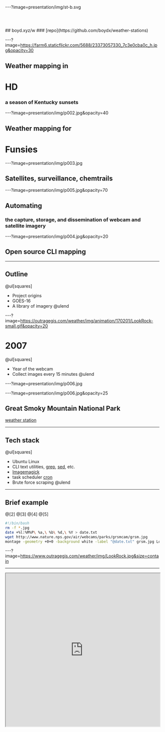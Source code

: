 ---?image=presentation/img/st-b.svg
<h3 style="color:rgba(255,255,255,0.2)">Presentation @</h3>
## boyd.xyz/w
### [repo](https://github.com/boydx/weather-stations)

---?image=https://farm6.staticflickr.com/5688/23373057330_7c3e0cba0c_h.jpg&opacity=30
## Weather mapping in 
# HD
### a season of Kentucky sunsets

---?image=presentation/img/p002.jpg&opacity=40
## Weather mapping for
# Funsies

---?image=presentation/img/p003.jpg
## Satellites, surveillance, chemtrails


---?image=presentation/img/p005.jpg&opacity=70
## Automating 
### the capture, storage, and dissemination of webcam and satellite imagery

---?image=presentation/img/p004.jpg&opacity=20
## Open source CLI mapping 

---
## Outline
@ul[squares]
* Project origins
* GOES-16
* A library of imagery
@ulend

---?image=https://outragegis.com/weather/img/animation/170201/LookRock-small.gif&opacity=20
# 2007
@ul[squares]
* Year of the webcam
* Collect images every 15 minutes
@ulend

---?image=presentation/img/p006.jpg

---?image=presentation/img/p006.jpg&opacity=25
## Great Smoky Mountain National Park
[weather station](https://www.outragegis.com/weather/grsm/)

---
## Tech stack
@ul[squares]
* Ubuntu Linux
* CLI text utilities, [grep](https://www.pcre.org/original/doc/html/pcregrep.html), [sed](https://www.gnu.org/software/sed/manual/sed.html), etc.
* [Imagemagick](https://www.imagemagick.org/)
* task scheduler [cron](https://en.wikipedia.org/wiki/Cron)
* Brute force scraping
@ulend

---
## Brief example
@[2]
@[3]
@[4]
@[5]
```bash
#!/bin/bash
rm -f *.jpg 
date +%l:%M%P\ %a,\ %b\ %d,\ %Y > date.txt
wget http://www.nature.nps.gov/air/webcams/parks/grsmcam/grsm.jpg
montage -geometry +0+0 -background white -label "@date.txt" grsm.jpg LookRock.jpg
```

---?image=https://www.outragegis.com/weather/img/LookRock.jpg&size=contain



---
<iframe width="100%" height="500px" src="https://www.outragegis.com/weather/img/animation/yesterday"><iframe>


---
## Make yesterday
@[2]
@[3]
@[4]
@[5]
@[6-7]
```bash
#!/bin/bash
cd yesterday
x=$(ls -1t) #list one file per line sort by newest first
convert -delay 50 $x -loop 0 LookRock.gif
date +%0y%m%d > ../date
mkdir ../$(cat date)
cp -rf ../yesterday/ ../$(cat date)/
```


---?image=presentation/img/p007.jpg&size=contain

---?image=presentation/img/p007.jpg&size=contain&opacity=25
## Archive
@ul[squares]
* Keep three years online
* One year approximately 8 GB
* [yesterdays archived](https://www.outragegis.com/weather/img/animation/)
@ulend


---
## Problems?
@ul[squares]
* HTML scraping is an alley fight 
* Need a new satellite
@ulend

---
```bash
#Brute force! 
pcregrep -M -A 90 "<style>" Sevier2.txt | sed 's_<html><head>__g' | sed 's_font-family: Arial !important;__g' | sed 's_<img src="/images/wtf/12.gif" border=0 height=35 width=30 alt=Print>__g' | sed 's_<img src="_<img src="http://forecast.weather.gov/_g' | sed 's_<a href="showsigwx_<a href="http://forecast.weather.gov/showsigwx_g' | sed 's_table width="800"_table width="100%"_g' | sed 's_<hr><br>__g' | sed 's_<br><br><br><br><br>_<br>_g' > SevierForecast2.txt
```

---?image=https://www.outragegis.com/weather/img/cuga-vis.jpg

---?image=https://www.outragegis.com/weather/img/cuga-vis.jpg&opacity=25
## Not detailed enough
### We expect more from our data.

---?image=https://www.outragegis.com/weather/img/animation/180621/PurchaseKnob.gif&opacity=20
# 2017
@ul[squares]
* Year of the satellite
* GOES-R => GOES-16 => GOES East
* Live feed and archive [on AWS](https://registry.opendata.aws/noaa-goes/) 
@ulend

---?image=presentation/img/p008.jpg&size=contain

---?image=presentation/img/p008.jpg&size=contain&opacity=30
## $200
Data link with [open source software and hardware](https://pietern.github.io/goestools)

---?image=presentation/img/20190441300_GOES16-ABI-FD-GEOCOLOR-1808x1808.jpg&size=contain

---?image=presentation/img/20190441300_GOES16-ABI-FD-GEOCOLOR-1808x1808.jpg&size=contain&opacity=30
## GOES East
@ul[squares]
* 16 spectral bands
* Red @ 0.31 mi per pixel
* Blue @ 0.62 mi per pixel
* Veggie @ 0.62 mi per pixel
@ulend

---?image=https://www.nesdis.noaa.gov/sites/default/files/goes_west_goes_east_fleet.png&size=contain


---?image=presentation/img/p009.jpg&opacity=30
## Kentucky's view
@ul[squares]
* [Gray](https://www.outragegis.com/weather/goes16/gray.jpg) (2 MB)
* [Pseudo true-color](https://www.outragegis.com/weather/goes16/rgb.jpg) (500 KB)
* Processed every 15 minutes
@ulend

---?image=presentation/img/p010.jpg&opacity=30
## Additional tech
@ul[squares]
* [GDAL](https://www.gdal.org)
* [AWS CLI](https://aws.amazon.com/cli/)
* [Miniconda](https://docs.conda.io/en/latest/miniconda.html) for conda package manager
@ulend


---
## Bash script
@[73-83]
@[121-122]
@[127-135]
@[137-139]
@[158-161]
```bash
#!/bin/bash

#########################################
# LICENSE
# Copyright (C) 2019 Boyd Shearer and Dr. Marcial Garbanzo Salas
# This program is free software: you can redistribute it and/or modify it under the terms of the GNU General Public License as published by the Free Software Foundation, either version 3 of the License, or (at your option) any later version.
# This program is distributed in the hope that it will be useful, but WITHOUT ANY WARRANTY; without even the implied warranty of MERCHANTABILITY or FITNESS FOR A PARTICULAR PURPOSE. See the GNU General Public License for more details.
# You should have received a copy of the GNU General Public License along with this program. If not, see http://www.gnu.org/licenses/.
#########################################

#########################################
# AUTHOR
# This program was created at the University of Costa Rica (UCR)
# It is intended as a tool for meteorology students to obtain data from GOES16
# but it can be used by operational and research meteorology.
#########################################

#########################################
# Warning: This program can download a LARGE amount of information
# and this can cause problems with limited bandwidth networks or
# computers with low storage capabilities.
#########################################

#########################################
# SET UP ENVIRONMENT
#
source activate geo
date +%l:%M%P\ %a,\ %b\ %d,\ %Y | sed 's/$/ - https:\/\/uky-gis.github.io/g' > date.txt

#########################################

#########################################
# CLEANING FROM PREVIOUS RUNS
#
rm DesiredData.txt
rm FullList.txt
rm all-info.txt
#########################################

echo "GOES16 ABI data downloader"

#########################################
# CONFIGURATION
#
# YEAR OF INTEREST
# YEARS='2018'
YEARS=$(date -u +%Y)

# DAYS OF THE YEAR
# DAYS="340"
DAYS=$(date -u +%j)

# HOUR OF THE DAY
# HOURS="16"
HOURS=$(date -u +%H)

# CHANNELS
# Example: CHANNELS='C01 C02 C03 C04 C05 C06 C07 C08 C09 C10 C11 C12 C13 C14 C15 C16'
CHANNELS='C01 C02 C03'
# CHANNELS='C07 C14 C12'

# ABI PRODUCTS
# Description: https://aws.amazon.com/public-datasets/goes/
# and http://edc.occ-data.org/goes16/getdata/
# Example: PRODUCTS='L1b-RadC L1b-RadF L1b-RadM L2-CMIPC L2-CMIPF L2-CMIPM L2-MCMIPC L2-MCMIPF L2-MCMIPM'
PRODUCTS='L1b-RadC'
#########################################

#########################################
# Get list of remote files available
# PART 1. Obtain full list of files
#
for PRODUCT in $PRODUCTS; do
    for YEAR in $YEARS; do
        for DAY in $DAYS; do
            for HOUR in $HOURS; do
                aws s3 --no-sign-request ls --recursive noaa-goes16/ABI-$PRODUCT/$YEAR/$DAY/$HOUR | awk '{print $4}' >> FullList.txt
                aws s3 --no-sign-request ls --recursive noaa-goes16/ABI-$PRODUCT/$YEAR/$DAY/$HOUR >> all-info.txt
            done
        done
    done
done

#########################################
# PART 2. Select only desired channels
#
for CHANNEL in $CHANNELS; do
    grep $CHANNEL FullList.txt | tail -n 1 >> DesiredData.txt
done
#########################################

#########################################
# PART 3. Loop through list, download data, and apply GDAL processing
#
CURRENT=$(date +%Y%j%H%M)
for x in $(cat DesiredData.txt);

do
    
    FULLNAME=$(echo $x)
    NAME=$(echo $x | cut -d"/" -f5)
    CH=$(echo $NAME | cut -c 19-21)
    
    echo "Processing file $NAME of size $SIZE"
    
    if [ -f $NAME ]; then
        echo "This file exists locally"
        LOCALSIZE=$(du -s $NAME | awk '{ print $1 }')
        if [ $LOCALSIZE ]; then
            echo "The size of the file is not the same as the remote file. Downloading again..."
            aws s3 --no-sign-request cp s3://noaa-goes16/$FULLNAME ./
        else
            echo "The size of the file matches the remote file. Not downloading it again."
        fi
    else
        echo "This file does not exists locally, downloading..."
        aws s3 --no-sign-request cp s3://noaa-goes16/$FULLNAME ./
    fi
    
    # Translate NetCDF format to TIFF
    gdal_translate NETCDF:$NAME:Rad $CH'_'.tif
    
    # Create variable for processing
    i=$CH'_'.tif
    
    # Run image statistics for toning
    echo "*********************************"$i"*********************************"
    gdalinfo -stats $i
    MEAN=$(gdalinfo -stats $i | grep ' Mean=' | cut -d "=" -f 4 | cut -d "," -f 1)
    STD=$(gdalinfo -stats $i | grep ' StdDev=' | cut -d "=" -f 5 | cut -d "," -f 1)
    LO=$(gdalinfo -stats $i | grep ' Minimum=' | cut -d "=" -f 2 | cut -d "," -f 1)
    HI=$(echo "$MEAN + ($STD*3)" | bc)
    echo $i" **** Low: "$LO" **** High: "$HI" ****"
    gdal_translate -ot Byte -of Gtiff -scale $LO $HI 0 255 $i '_scale_'$i
    
    # Project to Web Mercator
    echo $i"**** projecting"
    gdalwarp '_scale_'$i -t_srs EPSG:3857 -s_srs '+proj=geos +lon_0=-75 +h=35786023 +x_0=0 +y_0=0 +ellps=GRS80 +units=m +no_defs  +sweep=x' -r cubic -of Gtiff  '_prj_'$i
    
    # Clip to area of interest
    echo $i"**** clipping"
    gdalwarp -cutline aoi.geojson -crop_to_cutline '_prj_'$i '_crop_'$i
    
    # If high resolution red band, then resize for RGB and export high resolution gray
    if [ $i = "C02_.tif" ]; then
        gdalwarp -ts 1540 1339 -r cubic '_crop_'$i 'final/rgb/_crop_'$i
        convert '_crop_'$i -auto-level '_level_'$i
        composite -gravity center us_goes16_lg.png '_level_'$i '_overlay_'$i
        montage -geometry +0+0 -background white -label "@date.txt" '_overlay_'$i gray.jpg
    else
        gdalwarp -ts 1540 1339 -r cubic '_crop_'$i 'final/rgb/_crop_'$i
    fi
done
# End PART 3.
# #########################################

#########################################
# PART 4. Calculate Green Band  - 30% R, 45% Veggie, 25% B
#
gdal_calc.py -A final/rgb/_crop_C02_.tif -B final/rgb/_crop_C03_.tif -C final/rgb/_crop_C01_.tif --outfile=final/rgb/_green_.tif --calc="(0.3*A)+(0.45*B)+(0.25*C)"

#########################################
# PART 5. Composite pseudo color RGB
#
gdal_merge.py -separate -a_nodata 255 255 255 -of GTiff -o final/rgb.tif --optfile bands.txt
convert final/rgb.tif -auto-level final/rgb_b.jpg
composite -gravity center us_goes16_sm.png final/rgb_b.jpg final/rgb_a.jpg
montage -geometry +0+0 -background white -label "@date.txt" final/rgb_a.jpg rgb.jpg

```

---
## Bash script
```bash
#!/bin/bash
source activate geo
python3 getgoes16.py
```

---
## Python
@[25-30]
@[32-36]
@[127-135]
@[137-139]
@[158-161]
```python
###############################################
#  Make RGB GOES 16 tileset every 15 minutes. #
###############################################

###############################################
# LICENSE
# Copyright (C) 2019 Boyd Shearer and Dr. Marcial Garbanzo Salas
# This program is free software: you can redistribute it and/or modify it under the terms of the GNU General Public License as published by the Free Software Foundation, either version 3 of the License, or (at your option) any later version.
# This program is distributed in the hope that it will be useful, but WITHOUT ANY WARRANTY; without even the implied warranty of MERCHANTABILITY or FITNESS FOR A PARTICULAR PURPOSE. See the GNU General Public License for more details.
# You should have received a copy of the GNU General Public License along with this program. If not, see http://www.gnu.org/licenses/.
###############################################

###############################################
# AUTHOR
# This program was created at the University of Kentucky and University of Costa Rica (UCR)
###############################################

###############################################
# REQUIREMENTS
# GDAL 2.3.3, released 2018/12/14 or greater
# ImageMagick 6.7.7-10 2018-09-28 Q16 http://www.imagemagick.org or greater
# aws-cli/1.16.81 Python/3.7.1 Linux/3.13.0-37-generic botocore/1.12.71 or greater
###############################################

# Import modules
from datetime import datetime
from astral import Astral
import subprocess
import json
import pytz

# Get current time in Kentucky
datetime.now()
dt = datetime.now()
dt = pytz.timezone('US/Eastern').localize(dt)
print(dt)

# Set location and find local sun times
city_name = 'Louisville'
a = Astral()
a.solar_depression = 'civil'
city = a[city_name]

# Get UTC time for GOES16 harvest
years = datetime.utcnow().strftime("%Y")
days = datetime.utcnow().strftime("%j")
hours = datetime.utcnow().strftime("%H")
minutes = datetime.utcnow().strftime("%M")

# Make label
label = f"{years}_d{days}_h{hours}_m{minutes}"

# Set GEOS 16 projection
proj = "'+proj=geos +lon_0=-75 +h=35786023 +x_0=0 +y_0=0 +ellps=GRS80 +units=m +no_defs  +sweep=x'"

# Set products desired
products = "L1b-RadC"

# Select bands based on time
sun = city.sun(date=datetime.now(), local=True)
dt = datetime.now()
dt = pytz.timezone('US/Eastern').localize(dt)
if (dt > sun["sunrise"]) and (dt < sun["sunset"]):
    channels = "C01 C02 C03"
    mode = "day"
elif (dt < sun["sunrise"]):
    channels = "C16"
    mode = "night"
elif (dt > sun["sunset"]):
    channels = "C16"
    mode = "night"
else:
    channels = "C16"
    mode = "night"
    
# Check the details!
print(mode) 
print(f"Time is {mode}: {dt}. Downloading {channels}.")

# Clean before running
shellDelete = f"""
echo "Remove past run..."
rm -v *.tif
rm -v *.xml
rm -v FullList.txt
rm -v all-info.txt
rm -v DesiredData.txt
"""

Delete = subprocess.run(shellDelete, shell=True, stdout=subprocess.PIPE)
print(Delete.stdout.decode('UTF-8'))

# Find the NetCDF files
awk_ = "awk '{print $4}'"
shellGetImg = f"""
for PRODUCT in {products}; do
 for YEAR in {years}; do 
  for DAY in {days}; do 
   for HOUR in {hours}; do                         
    aws s3 --no-sign-request ls --recursive noaa-goes16/ABI-$PRODUCT/$YEAR/$DAY/$HOUR | {awk_} >> FullList.txt 
    aws s3 --no-sign-request ls --recursive noaa-goes16/ABI-$PRODUCT/$YEAR/$DAY/$HOUR >> all-info.txt 
   done
  done
  done
done
for CHANNEL in {channels}; do
 grep $CHANNEL FullList.txt | tail -n 1 >> DesiredData.txt
done
cat DesiredData.txt
"""
GetImg = subprocess.run(shellGetImg, shell=True, stdout=subprocess.PIPE)
print(GetImg.stdout.decode('UTF-8'))

# Downlaod the NetCDF files
shellDownload = f"""
for x in $(cat DesiredData.txt)
do
 FULLNAME=$(echo $x)
 NAME=$(echo $x | cut -d"/" -f5)
 CH=$(echo $NAME | cut -c 19-21)
 echo "************* Downloaded "$NAME": "$CH
 aws s3 --no-sign-request cp s3://noaa-goes16/$FULLNAME ./$CH".nc"
done
"""
Download = subprocess.run(shellDownload, shell=True, stdout=subprocess.PIPE)
print(Download.stdout.decode('UTF-8'))

# Convert to TIFF
for i in channels.split():
    print(f"Translating {i} to GTiff format... ")
    shellTranslate = f"""
    gdal_translate NETCDF:{i}.nc:Rad {i}.tif
    rm {i}.nc
    gdalinfo -stats {i}.tif
    """
    completed = subprocess.run(shellTranslate, shell=True, stdout=subprocess.PIPE)
    print(completed.stdout.decode('UTF-8'))

# Create projected and toned images
for i in channels.split():
    bandinfo = subprocess.run(f"gdalinfo -stats -json {i}.tif", shell=True, stdout=subprocess.PIPE)
    bandmeta = json.loads(bandinfo.stdout.decode('UTF-8'))
    # print(bandmeta)
    hi = bandmeta['bands'][0]['mean'] + (bandmeta['bands'][0]['stdDev']*3)
    lo = bandmeta['bands'][0]['min'] #+ (bandmeta['bands'][0]['stdDev']*0.5)
    print(f"************* For {i} applying minimum: {lo} and maximum: {hi} -- no worries about GDAL errors! *************")
    shellScaleDay = f"""
    gdal_translate -ot Byte -of Gtiff -scale {lo} {hi} 0 255 {i}.tif '_scale_'{i}.tif
    gdalwarp '_scale_'{i}.tif -t_srs EPSG:3857 -s_srs {proj} -r cubic -of Gtiff  '_prj_'{i}.tif
    gdalwarp -cutline us.geojson -crop_to_cutline '_prj_'{i}.tif '_us_'{i}.tif
    gdalwarp -cutline aoi.geojson -crop_to_cutline '_prj_'{i}.tif '_ky_'{i}.tif
    rm '_scale_'{i}.tif; rm '_prj_'{i}.tif #rm {i}.tif; 
    """
    shellScaleNight = f"""
    gdal_translate -ot Byte -of Gtiff -scale {lo} {hi} 255 0 {i}.tif '_scale_'{i}.tif
    gdalwarp '_scale_'{i}.tif -t_srs EPSG:3857 -s_srs {proj} -r cubic -of Gtiff  '_prj_'{i}.tif
    gdalwarp -cutline us.geojson -crop_to_cutline '_prj_'{i}.tif '_us_'{i}.tif
    gdalwarp -cutline aoi.geojson -crop_to_cutline '_prj_'{i}.tif '_ky_'{i}.tif
    rm '_scale_'{i}.tif; rm '_prj_'{i}.tif #rm {i}.tif; 
    """
    if mode == "day":
        Scale = subprocess.run(shellScaleDay, shell=True, stdout=subprocess.PIPE)
    else:
        Scale = subprocess.run(shellScaleNight, shell=True, stdout=subprocess.PIPE)
    
    print(Scale.stdout.decode('UTF-8'))
    
# Make tilesets
bands = channels.split()

ratioColor = '"(0.3*A)+(0.45*B)+(0.25*C)"'

if mode == "day":
    print(f"************* Processing day bands for RGB *************")
    shellMergeDay = f"""
    gdalwarp -ts 5158 3222 -r cubic '_us_'{bands[1]}.tif '_resize_'{bands[1]}.tif
    gdal_calc.py -A '_resize_'{bands[1]}.tif -B '_us_'{bands[2]}.tif -C '_us_'{bands[0]}.tif --outfile=_green_.tif --calc={ratioColor} 
    gdal_merge.py -separate -a_nodata 255 255 255 -of GTiff -o _rgb_.tif --optfile bands.txt
    gdal2tiles.py -p mercator -z 0-8 -w all -r average -a 0.0 _rgb_.tif tiles
    """
    Merge = subprocess.run(shellMergeDay, shell=True, stdout=subprocess.PIPE)
else:
    print(f"************* Processing night band for grayscale *************")
    shellMergeNight = f"""
    gdal2tiles.py -p mercator -z 0-8 -w all -r average -a 0.0 '_us_'{bands[0]}.tif tiles
    """
    Merge = subprocess.run(shellMergeNight, shell=True, stdout=subprocess.PIPE)
    
print(Merge.stdout.decode('UTF-8'))

shellTilesProduction = f"""
echo "Added production tiles."
cp -rf tiles/* ~/www/weather/goes16/tiles/
rm -r tiles/*
"""

TilesProduction = subprocess.run(shellTilesProduction, shell=True, stdout=subprocess.PIPE)
print(TilesProduction.stdout.decode('UTF-8'))

if mode == "day":
    print(f"************* Making C02 high res tileset *************")
    shellTilesGrayProduction = f"""
    gdal2tiles.py -p mercator -z 0-9 -w all -r average -a 0.0 _us_C02.tif tilesgray
    cp -rf tilesgray/* ~/www/weather/goes16/tilesgray/
    rm -r tilesgray/*
    mv -f _rgb_.tif ~/www/weather/goes16/rgb.tif
    mv -f _us_C02.tif ~/www/weather/goes16/gray.tif
    """
    TilesGrayProduction = subprocess.run(shellTilesGrayProduction, shell=True, stdout=subprocess.PIPE)
    print(TilesProduction.stdout.decode('UTF-8'))
```
